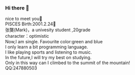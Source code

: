 ### Hi there 👋
nice to meet you🤝  
PISCES Birth:2001.2.24🐍  
张龑(Mark)，a univesity student ,20grade  
character：optimistic    
Now,I am single. Favourite color:green and blue   
I only learn a bit programming language.  
I like playing sports and listening to music.   
In the future,I will try my best on studying.    
Only in this way can I climbed to the summit of the mountain!  
QQ:247880503
